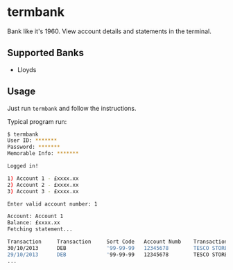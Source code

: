 # termbank

Bank like it's 1960. View account details and statements in the terminal.

## Supported Banks

* Lloyds

## Usage

Just run `termbank` and follow the instructions.

Typical program run:

```bash
$ termbank
User ID: *******
Password: *******
Memorable Info: *******

Logged in!

1) Account 1 - £xxxx.xx
2) Account 2 - £xxxx.xx
3) Account 3 - £xxxx.xx

Enter valid account number: 1

Account: Account 1
Balance: £xxxx.xx
Fetching statement...

Transaction 	Transaction 	Sort Code	Account Numb	Transaction 	Debit Amount	Balance
30/10/2013  	DEB         	'99-99-99	12345678    	TESCO STORES	5.15        	1006.64
29/10/2013  	DEB         	'99-99-99	12345678    	TESCO STORES 	5.63        	1011.79
...
```